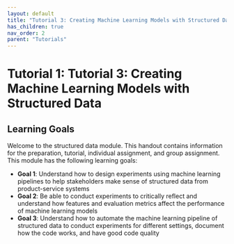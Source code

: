 ```yaml
---
layout: default
title: "Tutorial 3: Creating Machine Learning Models with Structured Data"
has_children: true
nav_order: 2
parent: "Tutorials"
---
```


# Tutorial 1: Tutorial 3: Creating Machine Learning Models with Structured Data

## Learning Goals

Welcome to the structured data module. This handout contains information for the preparation, tutorial, individual assignment, and group assignment. This module has the following learning goals:

 - **Goal 1**: Understand how to design experiments using machine learning pipelines to help stakeholders make sense of structured data from product-service systems
 - **Goal 2**: Be able to conduct experiments to critically reflect and understand how features and evaluation metrics affect the performance of machine learning models
 - **Goal 3**: Understand how to automate the machine learning pipeline of structured data to conduct experiments for different settings, document how the code works, and have good code quality
